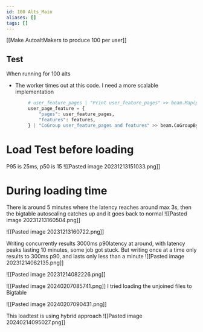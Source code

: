 ```yaml
---
id: 100 Alts_Main
aliases: []
tags: []
---
```


[[Make AutoaltMakers to produce 100 per user]]

## Test
When running for 100 alts
* The worker times out at this code. I need a more scalable implementation
```python
        # user_feature_pages | "Print user_feature_pages" >> beam.Map(print)
        user_page_feature = {
            "pages": user_feature_pages,
            "features": features,
        } | "CoGroup user_feature_pages and features" >> beam.CoGroupByKey()

```

# Load Test before loading
P95 is 25ms, p50 is 15
![[Pasted image 20231213151033.png]]

# During loading time
 There is around 5 minutes where the latency reaches around max 3s, then the bigtable autoscaling catches up and it goes back to normal
![[Pasted image 20231213160504.png]]

![[Pasted image 20231213160722.png]]


Writing concurrently results 3000ms p90latency at around, with latency peaks lasting 10 minutes, some job got stuck. But writing once at a time only results to 300ms p90, and lasts only less than a minute
![[Pasted image 20231214082135.png]]

![[Pasted image 20231214082226.png]]


![[Pasted image 20240207085741.png]]
I tried loading the unjoined files to Bigtable

![[Pasted image 20240207090431.png]]


This loadtest is using hybrid approach
![[Pasted image 20240214095027.png]]

